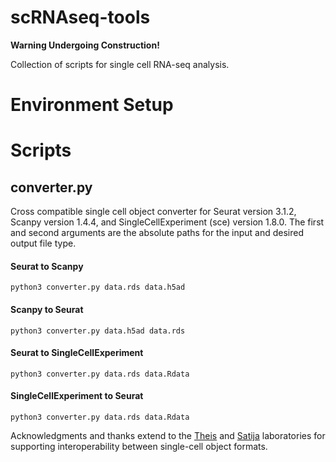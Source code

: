 # scRNAseq-tools

**Warning Undergoing Construction!**

Collection of scripts for single cell RNA-seq analysis.

# Environment Setup
# Scripts
## converter.py
Cross compatible single cell object converter for Seurat version 3.1.2, Scanpy version 1.4.4, and SingleCellExperiment (sce) version 1.8.0. The first and second arguments are the absolute paths for the input and desired output file type.

#### Seurat to Scanpy
```
python3 converter.py data.rds data.h5ad
```

#### Scanpy to Seurat
```
python3 converter.py data.h5ad data.rds
```

#### Seurat to SingleCellExperiment
```
python3 converter.py data.rds data.Rdata
```

#### SingleCellExperiment to Seurat
```
python3 converter.py data.rds data.Rdata
```

Acknowledgments and thanks extend to the [Theis](https://github.com/theislab/anndata2ri) and [Satija](https://satijalab.org/seurat/v3.1/conversion_vignette.html) laboratories for supporting interoperability between single-cell object formats.

